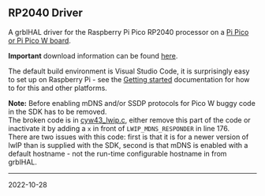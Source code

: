 ## RP2040 Driver

A grblHAL driver for the Raspberry Pi Pico RP2040 processor on a [Pi Pico or Pi Pico W board](https://www.raspberrypi.org/products/raspberry-pi-pico/).

__Important__ download information can be found [here](https://github.com/grblHAL/core/wiki/Compiling-grblHAL).

The default build environment is Visual Studio Code, it is surprisingly easy to set up on Raspberry Pi - see the [Getting started](https://datasheets.raspberrypi.org/pico/getting-started-with-pico.pdf) documentation for how to for this and other platforms.

__Note:__ Before enabling mDNS and/or SSDP protocols for Pico W buggy code in the SDK has to be removed.  
The broken code is in [cyw43_lwip.c](https://github.com/georgerobotics/cyw43-driver/blob/195dfcc10bb6f379e3dea45147590db2203d3c7b/src/cyw43_lwip.c#L176-L184), either remove this part of the code or inactivate it by adding a `x` in front of `LWIP_MDNS_RESPONDER` in line 176.  
There are two issues with this code: first is that it is for a newer version of lwIP than is supplied with the SDK, second is that mDNS is enabled with a default hostname - not the run-time configurable hostname in from grblHAL.

---
2022-10-28
